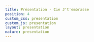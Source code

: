 ```yaml
---
title: Présentation - Cie J't'embrasse
position: 4
custom_css: presentation
custom_js: presentation
layout: presentation
nature: presentation
---
```

